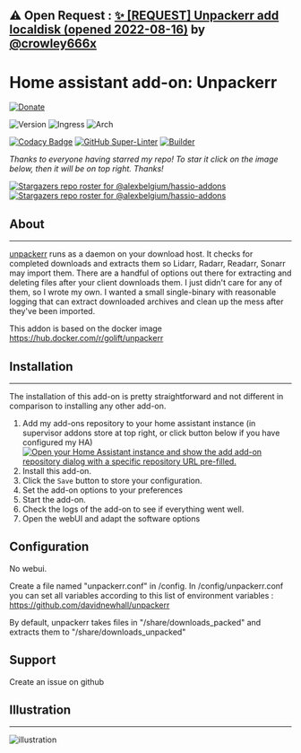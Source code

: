 ## &#9888; Open Request : [✨ [REQUEST] Unpackerr add localdisk (opened 2022-08-16)](https://github.com/alexbelgium/hassio-addons/issues/430) by [@crowley666x](https://github.com/crowley666x)
# Home assistant add-on: Unpackerr

[![Donate][donation-badge]](https://www.buymeacoffee.com/alexbelgium)

![Version](https://img.shields.io/badge/dynamic/json?label=Version&query=%24.version&url=https%3A%2F%2Fraw.githubusercontent.com%2Falexbelgium%2Fhassio-addons%2Fmaster%2Funpackerr%2Fconfig.json)
![Ingress](https://img.shields.io/badge/dynamic/json?label=Ingress&query=%24.ingress&url=https%3A%2F%2Fraw.githubusercontent.com%2Falexbelgium%2Fhassio-addons%2Fmaster%2Funpackerr%2Fconfig.json)
![Arch](https://img.shields.io/badge/dynamic/json?color=success&label=Arch&query=%24.arch&url=https%3A%2F%2Fraw.githubusercontent.com%2Falexbelgium%2Fhassio-addons%2Fmaster%2Funpackerr%2Fconfig.json)

[![Codacy Badge](https://app.codacy.com/project/badge/Grade/9c6cf10bdbba45ecb202d7f579b5be0e)](https://www.codacy.com/gh/alexbelgium/hassio-addons/dashboard?utm_source=github.com&utm_medium=referral&utm_content=alexbelgium/hassio-addons&utm_campaign=Badge_Grade)
[![GitHub Super-Linter](https://github.com/alexbelgium/hassio-addons/workflows/Lint%20Code%20Base/badge.svg)](https://github.com/marketplace/actions/super-linter)
[![Builder](https://github.com/alexbelgium/hassio-addons/workflows/Builder/badge.svg)](https://github.com/alexbelgium/hassio-addons/actions/workflows/builder.yaml)

[donation-badge]: https://img.shields.io/badge/Buy%20me%20a%20coffee-%23d32f2f?logo=buy-me-a-coffee&style=flat&logoColor=white

_Thanks to everyone having starred my repo! To star it click on the image below, then it will be on top right. Thanks!_

[![Stargazers repo roster for @alexbelgium/hassio-addons](https://reporoster.com/stars/dark/alexbelgium/hassio-addons)](https://github.com/alexbelgium/hassio-addons/stargazers)
[![Stargazers repo roster for @alexbelgium/hassio-addons](https://git-lister.onrender.com/api/stars/alexbelgium/hassio-addons?limit=30)](https://github.com/alexbelgium/hassio-addons/stargazers)

## About

---

[unpackerr](https://github.com/unpackerr/unpackerr) runs as a daemon on your download host. It checks for completed downloads and extracts them so Lidarr, Radarr, Readarr, Sonarr may import them. There are a handful of options out there for extracting and deleting files after your client downloads them. I just didn't care for any of them, so I wrote my own. I wanted a small single-binary with reasonable logging that can extract downloaded archives and clean up the mess after they've been imported.

This addon is based on the docker image https://hub.docker.com/r/golift/unpackerr

## Installation

---

The installation of this add-on is pretty straightforward and not different in comparison to installing any other add-on.

1. Add my add-ons repository to your home assistant instance (in supervisor addons store at top right, or click button below if you have configured my HA)
   [![Open your Home Assistant instance and show the add add-on repository dialog with a specific repository URL pre-filled.](https://my.home-assistant.io/badges/supervisor_add_addon_repository.svg)](https://my.home-assistant.io/redirect/supervisor_add_addon_repository/?repository_url=https%3A%2F%2Fgithub.com%2Falexbelgium%2Fhassio-addons)
1. Install this add-on.
1. Click the `Save` button to store your configuration.
1. Set the add-on options to your preferences
1. Start the add-on.
1. Check the logs of the add-on to see if everything went well.
1. Open the webUI and adapt the software options

## Configuration

No webui.

Create a file named "unpackerr.conf" in /config.
In /config/unpackerr.conf you can set all variables according to this list of environment variables : https://github.com/davidnewhall/unpackerr

By default, unpackerr takes files in "/share/downloads_packed" and extracts them to "/share/downloads_unpacked"

## Support

Create an issue on github

## Illustration

---

![illustration](https://wiki.servarr.com/assets/unpackerr/hist_1_history.png)

[repository]: https://github.com/alexbelgium/hassio-addons
